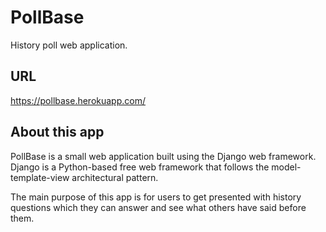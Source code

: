 # PollBase
History poll web application.

## URL 
https://pollbase.herokuapp.com/

## About this app
PollBase is a small web application built using the Django web framework. Django is a Python-based free web framework that follows the model-template-view architectural pattern.

The main purpose of this app is for users to get presented with history questions which they can answer and see what others have said before them. 

